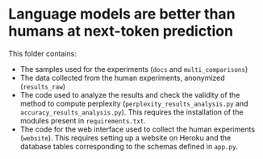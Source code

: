 # Language models are better than humans at next-token prediction

This folder contains:

- The samples used for the experiments (`docs` and `multi_comparisons`)
- The data collected from the human experiments, anonymized (`results_raw`)
- The code used to analyze the results and check the validity of the method to compute perplexity (`perplexity_results_analysis.py` and `accuracy_results_analysis.py`). This requires the installation of the modules present in `requirements.txt`.
- The code for the web interface used to collect the human experiments (`website`). This requires setting up a website on Heroku and the database tables corresponding to the schemas defined in `app.py`.
